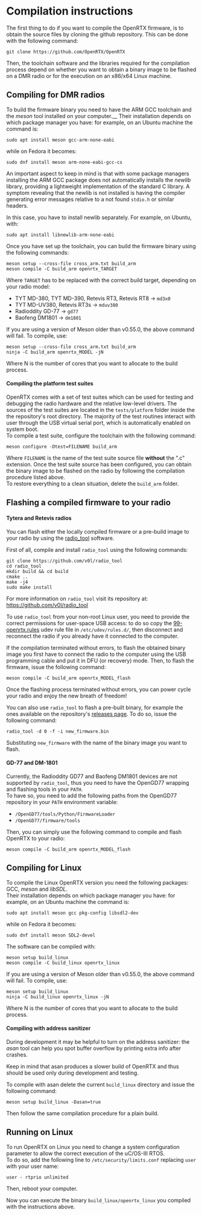 # Compilation instructions

The first thing to do if you want to compile the OpenRTX firmware, is to obtain the source files by cloning the github repository. This can be done with the following command:

```
git clone https://github.com/OpenRTX/OpenRTX
```

Then, the toolchain software and the libraries required for the compilation process depend on whether you want to obtain a binary image to be flashed on a DMR radio or for the execution on an x86/x64 Linux machine.

## Compiling for DMR radios

To build the firmware binary you need to have the ARM GCC toolchain and the _meson_ tool installed on your computer.__
Their installation depends on which package manager you have: for example, on an Ubuntu machine the command is:

```
sudo apt install meson gcc-arm-none-eabi 
```

while on Fedora it becomes:

```
sudo dnf install meson arm-none-eabi-gcc-cs
```

An important aspect to keep in mind is that with some package managers installing the ARM GCC package does not automatically installs the _newlib_ library, providing a lightweight implementation of the standard C library. A symptom revealing that the newlib is not installed is having the compiler generating error messages relative to a not found `stdio.h` or similar headers.

In this case, you have to install newlib separately. For example, on Ubuntu, with:
```
sudo apt install libnewlib-arm-none-eabi
```

Once you have set up the toolchain, you can build the firmware binary using the following commands:

```
meson setup --cross-file cross_arm.txt build_arm
meson compile -C build_arm openrtx_TARGET
```

Where `TARGET` has to be replaced with the correct build target, depending on your radio model:

- TYT MD-380, TYT MD-390, Retevis RT3, Retevis RT8 → `md3x0`
- TYT MD-UV380, Retevis RT3s → `mduv380`
- Radioddity GD-77 → `gd77`
- Baofeng DM1801 → `dm1801`

If you are using a version of Meson older than v0.55.0, the above command will fail. To compile, use:

```
meson setup --cross-file cross_arm.txt build_arm
ninja -C build_arm openrtx_MODEL -jN
```
Where N is the number of cores that you want to allocate to the build process.

#### Compiling the platform test suites

OpenRTX comes with a set of test suites which can be used for testing and debugging the radio hardware and the relative low-level drivers. The sources of the test suites are located in the `tests/platform` folder inside the the repository's root directory. The majority of the test routines interact with user through the USB virtual serial port, which is automatically enabled on system boot.  
To compile a test suite, configure the toolchain with the following command:

```
meson configure -Dtest=FILENAME build_arm
```

Where `FILENAME` is the name of the test suite source file **without** the ".c" extension. Once the test suite source has been configured, you can obtain the binary image to be flashed on the radio by following the compilation procedure listed above.  
To restore everything to a clean situation, delete the `build_arm` folder.

## Flashing a compiled firmware to your radio

#### Tytera and Retevis radios
You can flash either the locally compiled firmware or a pre-build image to your radio by using the [radio_tool](https://github.com/v0l/radio_tool) software.

First of all, compile and install `radio_tool` using the following commands:
```
git clone https://github.com/v0l/radio_tool
cd radio_tool
mkdir build && cd build
cmake ..
make -j4
sudo make install
```
For more information on `radio_tool` visit its repository at: https://github.com/v0l/radio_tool

To use `radio_tool` from your non-root Linux user, you need to provide the correct permissions for user-space USB access: to do so copy the [99-openrtx.rules](https://github.com/OpenRTX/OpenRTX/blob/master/99-openrtx.rules) udev rule file in `/etc/udev/rules.d/`, then disconnect and reconnect the radio if you already have it connected to the computer.

If the compilation terminated without errors, to flash the obtained binary image you first have to connect the radio to the computer using the USB programming cable and put it in DFU (or recovery) mode. Then, to flash the firmware, issue the following command:

```
meson compile -C build_arm openrtx_MODEL_flash
```

Once the flashing process terminated without errors, you can power cycle your radio and enjoy the new breath of freedom!

You can also use `radio_tool` to flash a pre-built binary, for example the ones available on the repository's [releases page](https://github.com/OpenRTX/OpenRTX/releases). To do so, issue the following command:

```
radio_tool -d 0 -f -i new_firmware.bin
```

Substituting `new_firmware` with the name of the binary image you want to flash.

#### GD-77 and DM-1801

Currently, the Radioddity GD77 and Baofeng DM1801 devices are not supported by `radio_tool`, thus you need to have the OpenGD77 wrapping and flashing tools in your `PATH`.  
To have so, you need to add the following paths from the OpenGD77 repository in your `PATH` environment variable:

- `/OpenGD77/tools/Python/FirmwareLoader`
- `/OpenGD77/firmware/tools`

Then, you can simply use the following command to compile and flash OpenRTX to your radio:

```
meson compile -C build_arm openrtx_MODEL_flash
```

## Compiling for Linux
To compile the Linux OpenRTX version you need the following packages: GCC, _meson_ and _libSDL_.  
Their installation depends on which package manager you have: for example, on an Ubuntu machine the command is:

```
sudo apt install meson gcc pkg-config libsdl2-dev
```

while on Fedora it becomes:

```
sudo dnf install meson SDL2-devel
```

The software can be compiled with:

```
meson setup build_linux
meson compile -C build_linux openrtx_linux
```

If you are using a version of Meson older than v0.55.0, the above command will fail. To compile, use:

```
meson setup build_linux
ninja -C build_linux openrtx_linux -jN
```

Where N is the number of cores that you want to allocate to the build process.

#### Compiling with address sanitizer
During development it may be helpful to turn on the address sanitizer: the *asan* tool can help you spot buffer overflow by printing extra info after crashes.

Keep in mind that asan produces a slower build of OpenRTX and thus should be used only during development and testing.

To compile with asan delete the current `build_linux` directory and issue the following command:
```
meson setup build_linux -Dasan=true
```
Then follow the same compilation procedure for a plain build.

## Running on Linux

To run OpenRTX on Linux you need to change a system configuration parameter to allow the correct execution of the uC/OS-III RTOS.  
To do so, add the following line to `/etc/security/limits.conf` replacing `user` with your user name:
```
user - rtprio unlimited
```
Then, reboot your computer.

Now you can execute the binary `build_linux/openrtx_linux` you compiled with the instructions above.
